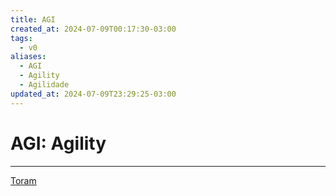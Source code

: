 ```yaml
---
title: AGI
created_at: 2024-07-09T00:17:30-03:00
tags:
  - v0
aliases:
  - AGI
  - Agility
  - Agilidade
updated_at: 2024-07-09T23:29:25-03:00
---
```

# AGI: Agility
---
[Toram](_draft/2024/07/2024-07-06-Toram.md)
